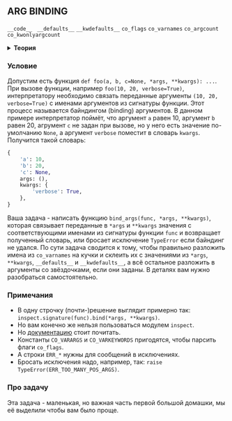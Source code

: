 ## ARG BINDING

`__code__ ` `__defaults__` `__kwdefaults__` `co_flags` `co_varnames` `co_argcount` `co_kwonlyargcount`

<details><summary><b>Теория</b></summary>

Одна из особенностей питона -- поддержка интроспекции объектов в рантайме. Это делает язык гибким и позволяет делать много интересных вещей, вроде итерирования по атрибутам объекта, вызова функций/методов по имени-строке, вычисленному в рантайме, и так далее. А функции в питоне -- это тоже объекты, и из них можно вытащить много интересного, например их сигнатуру. Рассмотрим некоторые интересные атрибуты функций.

**`func.__code__`**

Это объект типа `code object`, представляющий собой скомпилированный код функции. Про компиляцию мы будем говорить на следующем занятии, а в этом задании вам пригодятся следующие атрибуты:

* `func.__code__.co_flags` -- битовая маска флагов, описывающих функцию, например является ли она генератором, есть ли у неё аргументы со звёздочками, и т.д.
* `func.__code__.co_varnames` -- tuple с именами аргументов функции и локальных переменных.
* `func.__code__.co_argcount` -- количество аргументов функции, не включая аргументы со звёздочками и аргументы, которые можно передавать только по имени.
* `func.__code__.co_kwonlyargcount` -- количество аргументов функции, которые можно передавать только по имени.

Посмотреть на `code object` можно с помощью модуля `dis`:

```python
In [1]: import dis

In [2]: def f(a, b, c, *args):
   ...:     pass
   ...:

In [3]: dis.show_code(f)
Name:              f
Filename:          <ipython-input-4-476a7c602636>
Argument count:    3
Kw-only arguments: 0
Number of locals:  4
Stack size:        1
Flags:             OPTIMIZED, NEWLOCALS, VARARGS, NOFREE
Constants:
   0: None
Variable names:
   0: a
   1: b
   2: c
   3: args
```

**`func.__defaults__`**

Tuple с значениями по-умолчанию позиционных аргументов функции. Заметьте, что в сигнатуре функции после аргументов по-умолчанию не может быть аргументов без значения по-умолчанию; после них могут идти только `*`, `*args`, `**kwargs`, либо аргументы, которые можно передавать только по имени.

**`func.__kwdefaults__`**

Словарь значений по-умолчанию аргументов функции, которые можно передавать только по имени.

</details>

### Условие

Допустим есть функция `def foo(a, b, c=None, *args, **kwargs): ...`. При вызове функции, например `foo(10, 20, verbose=True)`, интерпретатору необходимо связать переданные аргументы `(10, 20, verbose=True)` с именами аргументов из сигнатуры функции. Этот процесс называется байндингом (binding) аргументов. В данном примере интерпретатор поймёт, что аргумент `a` равен 10, аргумент `b` равен 20, агрумент `c` не задан при вызове, но у него есть значение по-умолчанию `None`, а аргумент `verbose` поместит в словарь `kwargs`. Получится такой словарь:
```python
{
    'a': 10,
    'b': 20,
    'c': None,
    args: (),
    kwargs: {
        'verbose': True,
    },
}
```
Ваша задача - написать функцию `bind_args(func, *args, **kwargs)`, которая связывает переданные в `*args` и `**kwargs` значения с соответствующими именами из сигнатуры функции `func` и возвращает полученный словарь, или бросает исключение `TypeError` если байндинг не удался. По сути задача сводится к тому, чтобы правильно разложить имена из `co_varnames` на кучки и склеить их с значениями из `*args`, `**kwargs`, `__defaults__` и `__kwdefaults__`, а всё остальное разложить в аргументы со звёздочками, если они заданы. В деталях вам нужно разобраться самостоятельно.

### Примечания

* В одну строчку (почти-)решение выглядит примерно так: `inspect.signature(func).bind(*args, **kwargs)`.
* Но вам конечно же нельзя пользоваться модулем `inspect`.
* Но [документацию](https://docs.python.org/3/library/inspect.html) стоит почитать.
* Константы `CO_VARARGS` и `CO_VARKEYWORDS` пригодятся, чтобы парсить флаги `co_flags`.
* А строки `ERR_*` нужны для сообщений в исключениях.
* Бросать исключения надо, например, так: `raise TypeError(ERR_TOO_MANY_POS_ARGS)`.

### Про задачу

Эта задача - маленькая, но важная часть первой большой домашки, мы её выделили чтобы вам было проще.
